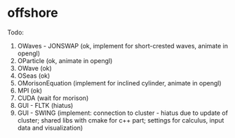 # offshore

Todo:
1. OWaves - JONSWAP (ok, implement for short-crested waves, animate in opengl)
2. OParticle (ok, animate in opengl)
3. OWave (ok)
4. OSeas (ok)
5. OMorisonEquation (implement for inclined cylinder, animate in opengl)
6. MPI (ok)
7. CUDA (wait for morison)
6. GUI - FLTK (hiatus)
7. GUI - SWING (implement: connection to cluster - hiatus due to update of cluster; shared libs with cmake for c++ part; settings for calculus, input data and visualization)
